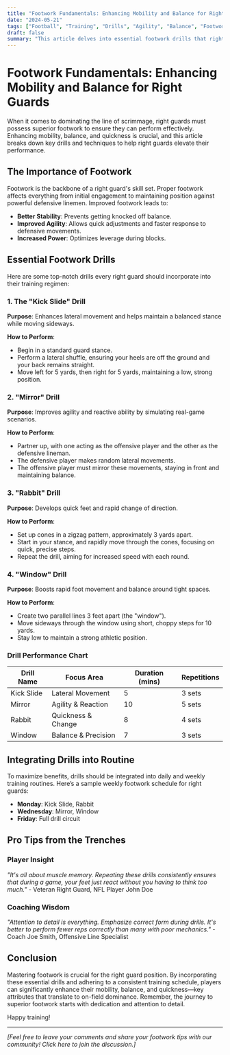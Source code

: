 ```yaml
---
title: "Footwork Fundamentals: Enhancing Mobility and Balance for Right Guards"
date: "2024-05-21"
tags: ["Football", "Training", "Drills", "Agility", "Balance", "Footwork", "Right Guards", "Coaching", "Mobility"]
draft: false
summary: "This article delves into essential footwork drills that right guards can implement to improve agility, balance, and quickness, supported by both player insights and coaching wisdom."
---
```


# Footwork Fundamentals: Enhancing Mobility and Balance for Right Guards

When it comes to dominating the line of scrimmage, right guards must possess superior footwork to ensure they can perform effectively. Enhancing mobility, balance, and quickness is crucial, and this article breaks down key drills and techniques to help right guards elevate their performance.

## The Importance of Footwork

Footwork is the backbone of a right guard's skill set. Proper footwork affects everything from initial engagement to maintaining position against powerful defensive linemen. Improved footwork leads to:

- **Better Stability**: Prevents getting knocked off balance.
- **Improved Agility**: Allows quick adjustments and faster response to defensive movements.
- **Increased Power**: Optimizes leverage during blocks.
  
## Essential Footwork Drills

Here are some top-notch drills every right guard should incorporate into their training regimen:

### 1. **The "Kick Slide" Drill**

**Purpose**: Enhances lateral movement and helps maintain a balanced stance while moving sideways.

**How to Perform**:
- Begin in a standard guard stance.
- Perform a lateral shuffle, ensuring your heels are off the ground and your back remains straight.
- Move left for 5 yards, then right for 5 yards, maintaining a low, strong position.
  
### 2. **"Mirror" Drill**

**Purpose**: Improves agility and reactive ability by simulating real-game scenarios.

**How to Perform**:
- Partner up, with one acting as the offensive player and the other as the defensive lineman.
- The defensive player makes random lateral movements.
- The offensive player must mirror these movements, staying in front and maintaining balance.

### 3. **"Rabbit" Drill**

**Purpose**: Develops quick feet and rapid change of direction.

**How to Perform**:
- Set up cones in a zigzag pattern, approximately 3 yards apart.
- Start in your stance, and rapidly move through the cones, focusing on quick, precise steps.
- Repeat the drill, aiming for increased speed with each round.

### 4. **"Window" Drill**

**Purpose**: Boosts rapid foot movement and balance around tight spaces.

**How to Perform**:
- Create two parallel lines 3 feet apart (the "window").
- Move sideways through the window using short, choppy steps for 10 yards.
- Stay low to maintain a strong athletic position.

### **Drill Performance Chart**

| Drill Name        | Focus Area          | Duration (mins) | Repetitions |
|-------------------|---------------------|-----------------|-------------|
| Kick Slide        | Lateral Movement    | 5               | 3 sets      |
| Mirror            | Agility & Reaction  | 10              | 5 sets      |
| Rabbit            | Quickness & Change  | 8               | 4 sets      |
| Window            | Balance & Precision | 7               | 3 sets      |

## Integrating Drills into Routine

To maximize benefits, drills should be integrated into daily and weekly training routines. Here’s a sample weekly footwork schedule for right guards:

- **Monday**: Kick Slide, Rabbit
- **Wednesday**: Mirror, Window
- **Friday**: Full drill circuit

## Pro Tips from the Trenches

### **Player Insight**
_"It's all about muscle memory. Repeating these drills consistently ensures that during a game, your feet just react without you having to think too much."_ - Veteran Right Guard, NFL Player John Doe

### **Coaching Wisdom**
_"Attention to detail is everything. Emphasize correct form during drills. It's better to perform fewer reps correctly than many with poor mechanics."_ - Coach Joe Smith, Offensive Line Specialist

## Conclusion

Mastering footwork is crucial for the right guard position. By incorporating these essential drills and adhering to a consistent training schedule, players can significantly enhance their mobility, balance, and quickness—key attributes that translate to on-field dominance. Remember, the journey to superior footwork starts with dedication and attention to detail.

Happy training!

---

_[Feel free to leave your comments and share your footwork tips with our community! Click here to join the discussion.]_
```